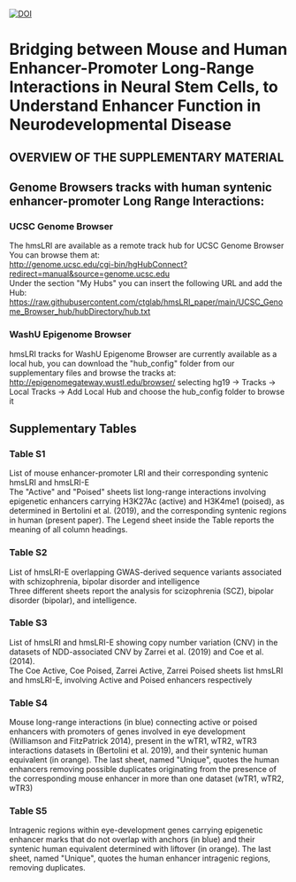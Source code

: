 [![DOI](https://zenodo.org/badge/515227667.svg)](https://zenodo.org/badge/latestdoi/515227667)

# Bridging between Mouse and Human Enhancer-Promoter Long-Range Interactions in Neural Stem Cells, to Understand Enhancer Function in Neurodevelopmental Disease 
## OVERVIEW OF THE SUPPLEMENTARY MATERIAL

## Genome Browsers tracks with human syntenic enhancer-promoter Long Range Interactions:
### UCSC Genome Browser

The hmsLRI are available as a remote track hub for UCSC Genome Browser
	You can browse them at:  
  http://genome.ucsc.edu/cgi-bin/hgHubConnect?redirect=manual&source=genome.ucsc.edu  
  Under the section "My Hubs" you can insert the following URL and add the Hub:  
  https://raw.githubusercontent.com/ctglab/hmsLRI_paper/main/UCSC_Genome_Browser_hub/hubDirectory/hub.txt

### WashU Epigenome Browser
	
hmsLRI tracks for WashU Epigenome Browser are currently available as a local hub, you can download
	the "hub_config" folder from our supplementary files and browse the tracks at:  
  http://epigenomegateway.wustl.edu/browser/ selecting hg19 -> Tracks -> Local Tracks -> Add Local Hub and choose the hub_config folder to browse it

## Supplementary Tables
### Table S1
List of mouse enhancer-promoter LRI and their corresponding syntenic hmsLRI and hmsLRI-E  
The "Active" and "Poised" sheets list long-range interactions involving epigenetic enhancers 
carrying H3K27Ac (active) and H3K4me1 (poised), as determined in Bertolini et al. (2019), and 
the corresponding syntenic regions in human (present paper). 
The Legend sheet inside the Table reports the meaning of all column headings.

### Table S2
List of hmsLRI-E overlapping GWAS-derived sequence variants associated with schizophrenia, 
bipolar disorder and intelligence  
Three different sheets report the analysis for scizophrenia (SCZ), bipolar disorder (bipolar), and intelligence.

### Table S3
List of hmsLRI and hmsLRI-E showing copy number variation (CNV) in the datasets of NDD-associated CNV by 
Zarrei et al. (2019) and Coe et al. (2014).  
The Coe Active, Coe Poised, Zarrei Active, Zarrei Poised sheets list hmsLRI and hmsLRI-E, involving Active and  Poised enhancers respectively

### Table S4
Mouse long-range interactions (in blue) connecting active or poised enhancers with promoters of genes 
involved in eye development (Williamson and FitzPatrick 2014), present in the wTR1, wTR2, wTR3 interactions 
datasets in (Bertolini et al. 2019), and their syntenic human equivalent (in orange). The last sheet, named 
"Unique", quotes the human enhancers removing possible duplicates originating from the presence of the 
corresponding mouse enhancer in more than one dataset (wTR1, wTR2, wTR3)

### Table S5
Intragenic regions within eye-development genes carrying epigenetic enhancer marks that do not 
overlap with anchors (in blue) and their syntenic human equivalent determined with liftover (in orange). 
The last sheet, named "Unique", quotes the human enhancer intragenic regions, removing duplicates.

